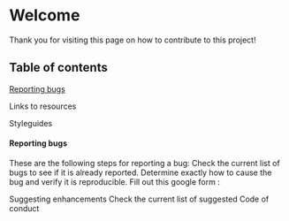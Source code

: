 # Welcome

Thank you for visiting this page on how to contribute to this project!


## Table of contents
[Reporting bugs](#reporting-bugs)


Links to resources

Styleguides

#### Reporting bugs
These are the following steps for reporting a bug:
Check the current list of bugs to see if it is already reported.
Determine exactly how to cause the bug and verify it is reproducible.
Fill out this google form : <insert link>


Suggesting enhancements
Check the current list of suggested
Code of conduct

